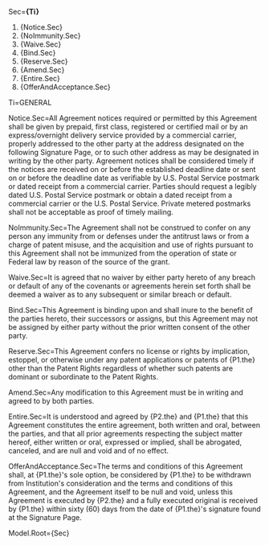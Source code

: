 Sec=<b>{Ti}</b><ol><li>{Notice.Sec}</li><li>{NoImmunity.Sec}</li><li>{Waive.Sec}</li><li>{Bind.Sec}</li><li>{Reserve.Sec}</li><li>{Amend.Sec}</li><li>{Entire.Sec}</li><li>{OfferAndAcceptance.Sec}</li></ol>

Ti=GENERAL

Notice.Sec=All Agreement notices required or permitted by this Agreement shall be given by prepaid, first class, registered or certified mail or by an express/overnight delivery service provided by a commercial carrier, properly addressed to the other party at the address designated on the following Signature Page, or to such other address as may be designated in writing by the other party.  Agreement notices shall be considered timely if the notices are received on or before the established deadline date or sent on or before the deadline date as verifiable by U.S. Postal Service postmark or dated receipt from a commercial carrier.  Parties should request a legibly dated U.S. Postal Service postmark or obtain a dated receipt from a commercial carrier or the U.S. Postal Service.  Private metered postmarks shall not be acceptable as proof of timely mailing.

NoImmunity.Sec=The Agreement shall not be construed to confer on any person any immunity from or defenses under the antitrust laws or from a charge of patent misuse, and the acquisition and use of rights pursuant to this Agreement shall not be immunized from the operation of state or Federal law by reason of the source of the grant.

Waive.Sec=It is agreed that no waiver by either party hereto of any breach or default of any of the covenants or agreements herein set forth shall be deemed a waiver as to any subsequent or similar breach or default.

Bind.Sec=This Agreement is binding upon and shall inure to the benefit of the parties hereto, their successors or assigns, but this Agreement may not be assigned by either party without the prior written consent of the other party.

Reserve.Sec=This Agreement confers no license or rights by implication, estoppel, or otherwise under any patent applications or patents of {P1.the} other than the Patent Rights regardless of whether such patents are dominant or subordinate to the Patent Rights.

Amend.Sec=Any modification to this Agreement must be in writing and agreed to by both parties.

Entire.Sec=It is understood and agreed by {P2.the} and {P1.the} that this Agreement constitutes the entire agreement, both written and oral, between the parties, and that all prior agreements respecting the subject matter hereof, either written or oral, expressed or implied, shall be abrogated, canceled, and are null and void and of no effect.

OfferAndAcceptance.Sec=The terms and conditions of this Agreement shall, at {P1.the}'s sole option, be considered by {P1.the} to be withdrawn from Institution's consideration and the terms and conditions of this Agreement, and the Agreement itself to be null and void, unless this Agreement is executed by {P2.the} and a fully executed original is received by {P1.the} within sixty (60) days from the date of {P1.the}'s signature found at the Signature Page.

Model.Root={Sec}
